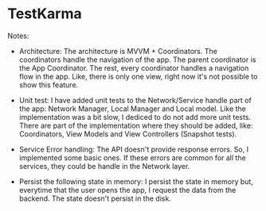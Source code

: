 # TestKarma

Notes:

- Architecture: The architecture is MVVM + Coordinators. The coordinators handle the navigation of the app. The parent coordinator is the App Coordinator. The rest, every coordinator handles a navigation flow in the app. Like, there is only one view, right now it's not possible to show this feature.

- Unit test: I have added unit tests to the Network/Service handle part of the app: Network Manager, Local Manager and Local model. Like the implementation was a bit slow, I dediced to do not add more unit tests. There are part of the implementation where they should be added, like: Coordinators, View Models and View Controllers (Snapshot tests).

- Service Error handling: The API doesn't provide response errors. So, I implemented some basic ones. If these errors are common for all the services, they could be handle in the Network layer.

- Persist the following state in memory: I persist the state in memory but, everytime that the user opens the app, I request the data from the backend. The state doesn't persist in the disk. 

